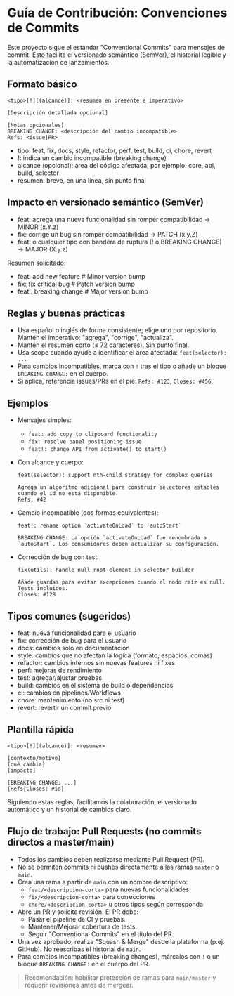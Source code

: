 # Guía de Contribución: Convenciones de Commits

Este proyecto sigue el estándar "Conventional Commits" para mensajes de commit. Esto facilita el versionado semántico (SemVer), el historial legible y la automatización de lanzamientos.

## Formato básico

```
<tipo>[!][(alcance)]: <resumen en presente e imperativo>

[Descripción detallada opcional]

[Notas opcionales]
BREAKING CHANGE: <descripción del cambio incompatible>
Refs: <issue|PR>
```

- tipo: feat, fix, docs, style, refactor, perf, test, build, ci, chore, revert
- !: indica un cambio incompatible (breaking change)
- alcance (opcional): área del código afectada, por ejemplo: core, api, build, selector
- resumen: breve, en una línea, sin punto final

## Impacto en versionado semántico (SemVer)

- feat: agrega una nueva funcionalidad sin romper compatibilidad → MINOR (x.Y.z)
- fix: corrige un bug sin romper compatibilidad → PATCH (x.y.Z)
- feat! o cualquier tipo con bandera de ruptura (! o BREAKING CHANGE) → MAJOR (X.y.z)

Resumen solicitado:
- feat: add new feature       # Minor version bump
- fix: fix critical bug       # Patch version bump
- feat!: breaking change      # Major version bump

## Reglas y buenas prácticas

- Usa español o inglés de forma consistente; elige uno por repositorio. Mantén el imperativo: "agrega", "corrige", "actualiza".
- Mantén el resumen corto (≤ 72 caracteres). Sin punto final.
- Usa scope cuando ayude a identificar el área afectada: `feat(selector): ...`
- Para cambios incompatibles, marca con `!` tras el tipo o añade un bloque `BREAKING CHANGE:` en el cuerpo.
- Si aplica, referencia issues/PRs en el pie: `Refs: #123`, `Closes: #456`.

## Ejemplos

- Mensajes simples:
  - `feat: add copy to clipboard functionality`
  - `fix: resolve panel positioning issue`
  - `feat!: change API from activate() to start()`

- Con alcance y cuerpo:
  ```
  feat(selector): support nth-child strategy for complex queries
  
  Agrega un algoritmo adicional para construir selectores estables cuando el id no está disponible.
  Refs: #42
  ```

- Cambio incompatible (dos formas equivalentes):
  ```
  feat!: rename option `activateOnLoad` to `autoStart`
  
  BREAKING CHANGE: La opción `activateOnLoad` fue renombrada a `autoStart`. Los consumidores deben actualizar su configuración.
  ```

- Corrección de bug con test:
  ```
  fix(utils): handle null root element in selector builder
  
  Añade guardas para evitar excepciones cuando el nodo raíz es null.
  Tests incluidos.
  Closes: #128
  ```

## Tipos comunes (sugeridos)

- feat: nueva funcionalidad para el usuario
- fix: corrección de bug para el usuario
- docs: cambios solo en documentación
- style: cambios que no afectan la lógica (formato, espacios, comas)
- refactor: cambios internos sin nuevas features ni fixes
- perf: mejoras de rendimiento
- test: agregar/ajustar pruebas
- build: cambios en el sistema de build o dependencias
- ci: cambios en pipelines/Workflows
- chore: mantenimiento (no src ni test)
- revert: revertir un commit previo

## Plantilla rápida

```
<tipo>[!][(alcance)]: <resumen>

[contexto/motivo]
[qué cambia]
[impacto]

[BREAKING CHANGE: ...]
[Refs|Closes: #id]
```

Siguiendo estas reglas, facilitamos la colaboración, el versionado automático y un historial de cambios claro.

## Flujo de trabajo: Pull Requests (no commits directos a master/main)

- Todos los cambios deben realizarse mediante Pull Request (PR).
- No se permiten commits ni pushes directamente a las ramas `master` o `main`.
- Crea una rama a partir de `main` con un nombre descriptivo:
  - `feat/<descripcion-corta>` para nuevas funcionalidades
  - `fix/<descripcion-corta>` para correcciones
  - `chore/<descripcion-corta>` u otros tipos según corresponda
- Abre un PR y solicita revisión. El PR debe:
  - Pasar el pipeline de CI y pruebas.
  - Mantener/Mejorar cobertura de tests.
  - Seguir "Conventional Commits" en el título del PR.
- Una vez aprobado, realiza "Squash & Merge" desde la plataforma (p.ej. GitHub). No reescribas el historial de `main`.
- Para cambios incompatibles (breaking changes), márcalos con `!` o un bloque `BREAKING CHANGE:` en el cuerpo del PR.

> Recomendación: habilitar protección de ramas para `main/master` y requerir revisiones antes de mergear.
